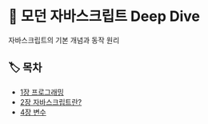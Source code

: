 # 📖 모던 자바스크립트 Deep Dive
자바스크립트의 기본 개념과 동작 원리

## 🏷 목차
- [1장 프로그래밍](./week1/1장_프로그래밍.md)
- [2장 자바스크립트란?](./week1/2장_자바스크립트란.md)
- [4장 변수](./week1/4장_변수.md)

